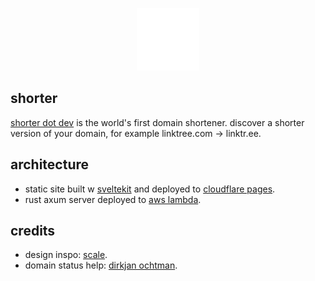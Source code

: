 <p align="center">
    <img width="100" height="100" src="apps/web/src/lib/assets/logomark.png" alt="logomark">
</p>

## shorter

[shorter dot dev](https://shorter.dev) is the world's first domain shortener. discover a shorter version of your domain, for example linktree.com -> linktr.ee.

## architecture

-   static site built w [sveltekit](https://kit.svelte.dev) and deployed to [cloudflare pages](https://pages.cloudflare.com).
-   rust axum server deployed to [aws lambda](https://aws.amazon.com/lambda).

## credits

-   design inspo: [scale](https://scale.com).
-   domain status help: [dirkjan ochtman](https://github.com/djc).
